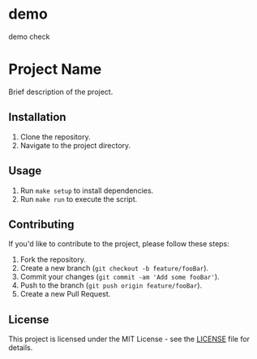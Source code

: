 # demo
demo check 

# Project Name

Brief description of the project.

## Installation

1. Clone the repository.
2. Navigate to the project directory.

## Usage

1. Run `make setup` to install dependencies.
2. Run `make run` to execute the script.

## Contributing

If you'd like to contribute to the project, please follow these steps:
1. Fork the repository.
2. Create a new branch (`git checkout -b feature/fooBar`).
3. Commit your changes (`git commit -am 'Add some fooBar'`).
4. Push to the branch (`git push origin feature/fooBar`).
5. Create a new Pull Request.

## License

This project is licensed under the MIT License - see the [LICENSE](LICENSE) file for details.
